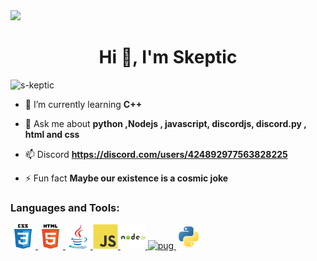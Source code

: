                       
<img src = "https://cdn.discordapp.com/attachments/995042522776748114/1010296026801897533/FINALNOCAP.png">
<h1 align="center">Hi 👋, I'm Skeptic</h1>                                                                                                
                                                                                                                      
<p align="left"> <img src="https://komarev.com/ghpvc/?username=s-keptic&label=Profile%20views&color=0e75b6&style=flat" alt="s-keptic" /> </p>
                                                                 
- 🔭 I’m currently learning **C++**
       
- 💬 Ask me about **python ,Nodejs , javascript, discordjs, discord.py , html and css**

- 📫 Discord **https://discord.com/users/424892977563828225**  
           
- ⚡ Fun fact **Maybe our existence is a cosmic joke**   
            
         
<p align="left">         
   </p>                                                                               
                        
<h3 align="left">Languages and Tools:</h3>
<p align="left"> <a href="https://www.w3schools.com/css/" target="_blank" rel="noreferrer"> <img src="https://raw.githubusercontent.com/devicons/devicon/master/icons/css3/css3-original-wordmark.svg" alt="css3" width="40" height="40"/> </a> <a href="https://www.w3.org/html/" target="_blank" rel="noreferrer"> <img src="https://raw.githubusercontent.com/devicons/devicon/master/icons/html5/html5-original-wordmark.svg" alt="html5" width="40" height="40"/> </a> <a href="https://www.java.com" target="_blank" rel="noreferrer"> <img src="https://raw.githubusercontent.com/devicons/devicon/master/icons/java/java-original.svg" alt="java" width="40" height="40"/> </a> <a href="https://developer.mozilla.org/en-US/docs/Web/JavaScript" target="_blank" rel="noreferrer"> <img src="https://raw.githubusercontent.com/devicons/devicon/master/icons/javascript/javascript-original.svg" alt="javascript" width="40" height="40"/> </a> <a href="https://nodejs.org" target="_blank" rel="noreferrer"> <img src="https://raw.githubusercontent.com/devicons/devicon/master/icons/nodejs/nodejs-original-wordmark.svg" alt="nodejs" width="40" height="40"/> </a> <a href="https://pugjs.org" target="_blank" rel="noreferrer"> <img src="https://cdn.worldvectorlogo.com/logos/pug.svg" alt="pug" width="40" height="40"/> </a> <a href="https://www.python.org" target="_blank" rel="noreferrer"> <img src="https://raw.githubusercontent.com/devicons/devicon/master/icons/python/python-original.svg" alt="python" width="40" height="40"/> </a> </p>

    
                                                                                                                                                                                                                                                  
          
